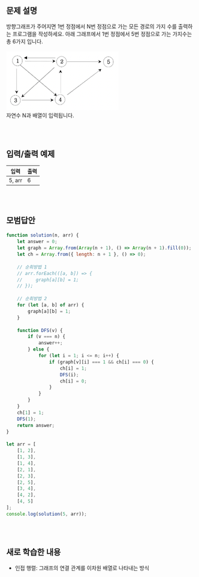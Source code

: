## 문제 설명

방향그래프가 주어지면 1번 정점에서 N번 정점으로 가는 모든 경로의 가지 수를 출력하는 프로그램을 작성하세요. 아래 그래프에서 1번 정점에서 5번 정점으로 가는 가지수는 총 6가지 입니다. </br>
<br>
<img width="300" alt="detail" src="../src/inf_9-2.png">
<br>
자연수 N과 배열이 입력됩니다.

<br />
<br />

## 입력/출력 예제

| 입력   | 출력 |
| ------ | ---- |
| 5, arr | 6    |

<br />
<br />

## 모범답안

```js
function solution(n, arr) {
    let answer = 0;
    let graph = Array.from(Array(n + 1), () => Array(n + 1).fill(0));
    let ch = Array.from({ length: n + 1 }, () => 0);

    // 순회방법 1
    // arr.forEach(([a, b]) => {
    //     graph[a][b] = 1;
    // });

    // 순회방법 2
    for (let [a, b] of arr) {
        graph[a][b] = 1;
    }

    function DFS(v) {
        if (v === n) {
            answer++;
        } else {
            for (let i = 1; i <= n; i++) {
                if (graph[v][i] === 1 && ch[i] === 0) {
                    ch[i] = 1;
                    DFS(i);
                    ch[i] = 0;
                }
            }
        }
    }
    ch[1] = 1;
    DFS(1);
    return answer;
}

let arr = [
    [1, 2],
    [1, 3],
    [1, 4],
    [2, 1],
    [2, 3],
    [2, 5],
    [3, 4],
    [4, 2],
    [4, 5]
];
console.log(solution(5, arr));
```

<br />
<br />

## 새로 학습한 내용

-   인접 행렬: 그래프의 연결 관계를 이차원 배열로 나타내는 방식
